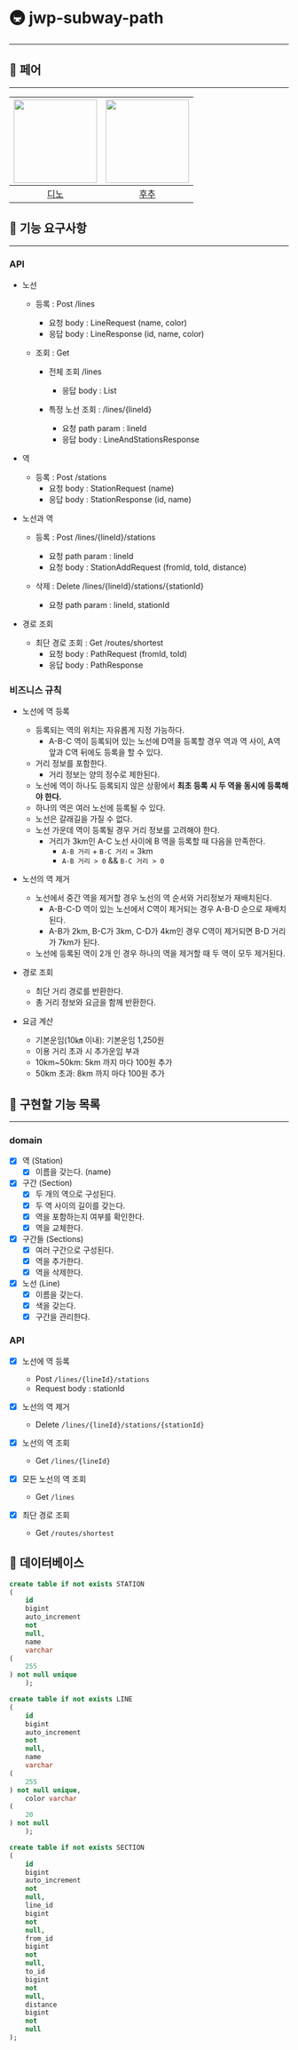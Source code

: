# 🚇 jwp-subway-path

---

## 🤼 페어

---

| <img src="https://avatars.githubusercontent.com/u/77482065?v=4" alt="" width=150> | <img src="https://avatars.githubusercontent.com/u/106813090?v=4" alt="" width=150/> |
|:---------------------------------------------------------------------------------:|:-----------------------------------------------------------------------------------:|
|                         [디노](https://github.com/jjongwa)                          |                          [후추](https://github.com/Combi153)                          | |

## 🦖 기능 요구사항

---

### API

- 노선
    - 등록 : Post /lines
        - 요청 body : LineRequest (name, color)
        - 응답 body : LineResponse (id, name, color)

    - 조회 : Get
        - 전체 조회 /lines
            - 응답 body : List<LineAndStationsResponse>

        - 특정 노선 조회 : /lines/{lineId}
            - 요청 path param : lineId
            - 응답 body : LineAndStationsResponse

- 역
    - 등록 : Post /stations
        - 요청 body : StationRequest (name)
        - 응답 body : StationResponse (id, name)

- 노선과 역
    - 등록 : Post /lines/{lineId}/stations
        - 요청 path param : lineId
        - 요청 body : StationAddRequest (fromId, toId, distance)

    - 삭제 : Delete /lines/{lineId}/stations/{stationId}
        - 요청 path param : lineId, stationId

- 경로 조회
    - 최단 경로 조회 : Get /routes/shortest
        - 요청 body : PathRequest (fromId, toId)
        - 응답 body : PathResponse

### 비즈니스 규칙

- 노선에 역 등록
    - 등록되는 역의 위치는 자유롭게 지정 가능하다.
        - A-B-C 역이 등록되어 있는 노선에 D역을 등록할 경우 역과 역 사이, A역 앞과 C역 뒤에도 등록을 할 수 있다.
    - 거리 정보를 포함한다.
        - 거리 정보는 양의 정수로 제한된다.
    - 노선에 역이 하나도 등록되지 않은 상황에서 **최초 등록 시 두 역을 동시에 등록해야 한다.**
    - 하나의 역은 여러 노선에 등록될 수 있다.
    - 노선은 갈래길을 가질 수 없다.
    - 노선 가운데 역이 등록될 경우 거리 정보를 고려해야 한다.
        - 거리가 3km인 A-C 노선 사이에 B 역을 등록할 때 다음을 만족한다.
            - `A-B 거리` + `B-C 거리` = 3km
            - `A-B 거리 > 0`  && `B-C 거리 > 0`

- 노선의 역 제거
    - 노선에서 중간 역을 제거할 경우 노선의 역 순서와 거리정보가 재배치된다.
        - A-B-C-D 역이 있는 노선에서 C역이 제거되는 경우 A-B-D 순으로 재배치된다.
        - A-B가 2km, B-C가 3km, C-D가 4km인 경우 C역이 제거되면 B-D 거리가 7km가 된다.
    - 노선에 등록된 역이 2개 인 경우 하나의 역을 제거할 때 두 역이 모두 제거된다.

- 경로 조회
    - 최단 거리 경로를 반환한다.
    - 총 거리 정보와 요금을 함께 반환한다.

- 요금 계산
    - 기본운임(10㎞ 이내): 기본운임 1,250원
    - 이용 거리 초과 시 추가운임 부과
    - 10km~50km: 5km 까지 마다 100원 추가
    - 50km 초과: 8km 까지 마다 100원 추가

## 🧂 구현할 기능 목록

---

### domain

- [x] 역 (Station)
    - [x] 이름을 갖는다. (name)

- [x] 구간 (Section)
    - [x] 두 개의 역으로 구성된다.
    - [x] 두 역 사이의 길이를 갖는다.
    - [x] 역을 포함하는지 여부를 확인한다.
    - [x] 역을 교체한다.

- [x] 구간들 (Sections)
    - [x] 여러 구간으로 구성된다.
    - [x] 역을 추가한다.
    - [x] 역을 삭제한다.

- [x] 노선 (Line)
    - [x] 이름을 갖는다.
    - [x] 색을 갖는다.
    - [x] 구간을 관리한다.

### API

- [x] 노선에 역 등록
    - Post `/lines/{lineId}/stations`
    - Request body : stationId

- [x] 노선의 역 제거
    - Delete `/lines/{lineId}/stations/{stationId}`

- [x] 노선의 역 조회
    - Get `/lines/{lineId}`

- [x] 모든 노선의 역 조회
    - Get `/lines`

- [x] 최단 경로 조회
    - Get `/routes/shortest`

## 📀 데이터베이스

```sql
create table if not exists STATION
(
    id
    bigint
    auto_increment
    not
    null,
    name
    varchar
(
    255
) not null unique
    );

create table if not exists LINE
(
    id
    bigint
    auto_increment
    not
    null,
    name
    varchar
(
    255
) not null unique,
    color varchar
(
    20
) not null
    );

create table if not exists SECTION
(
    id
    bigint
    auto_increment
    not
    null,
    line_id
    bigint
    not
    null,
    from_id
    bigint
    not
    null,
    to_id
    bigint
    not
    null,
    distance
    bigint
    not
    null
);
```
